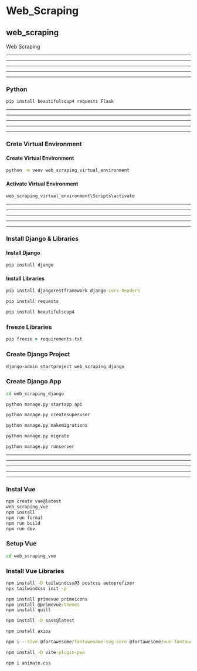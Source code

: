 # Web_Scraping

## web_scraping

Web Scraping

---

---

---

---

---

### Python

```cmd
pip install beautifulsoup4 requests Flask
```

---

---

---

---

---

### Crete Virtual Environment

#### Create Virtual Environment

```cmd
python -m venv web_scraping_virtual_environment
```

#### Activate Virtual Environment

```cmd
web_scraping_virtual_environment\Scripts\activate
```

---

---

---

---

---

### Install Django & Libraries

#### Install Django

```cmd
pip install django
```

#### Install Libraries

```cmd
pip install djangorestframework django-cors-headers
```

```cmd
pip install requests
```

```cmd
pip install beautifulsoup4
```

### freeze Libraries

```cmd
pip freeze > requirements.txt
```

### Create Django Project

```cmd
django-admin startproject web_scraping_django
```

### Create Django App

```cmd
cd web_scraping_django
```

```cmd
python manage.py startapp api
```

```cmd
python manage.py createsuperuser
```

```cmd
python manage.py makemigrations
```

```cmd
python manage.py migrate
```

```cmd
python manage.py runserver
```

---

---

---

---

---

### Instal Vue

```cmd
npm create vue@latest
web_scraping_vue
npm install
npm run format
npm run build
npm run dev
```

### Setup Vue

```cmd
cd web_scraping_vue
```

### Install Vue Libraries

```cmd
npm install -D tailwindcss@3 postcss autoprefixer
npx tailwindcss init -p
```

```cmd
npm install primevue primeicons
npm install @primevue/themes
npm install quill
```

```cmd
npm install -D sass@latest
```

```cmd
npm install axios
```

```cmd
npm i --save @fortawesome/fontawesome-svg-core @fortawesome/vue-fontawesome@latest @fortawesome/vue-fontawesome@prerelease @fortawesome/free-solid-svg-icons @fortawesome/free-brands-svg-icons @fortawesome/free-regular-svg-icons
```

```cmd
npm install -D vite-plugin-pwa
```

```cmd
npm i animate.css
```

```cmd

```
